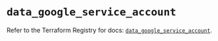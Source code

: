 # `data_google_service_account`

Refer to the Terraform Registry for docs: [`data_google_service_account`](https://registry.terraform.io/providers/hashicorp/google/5.29.1/docs/data-sources/service_account).
